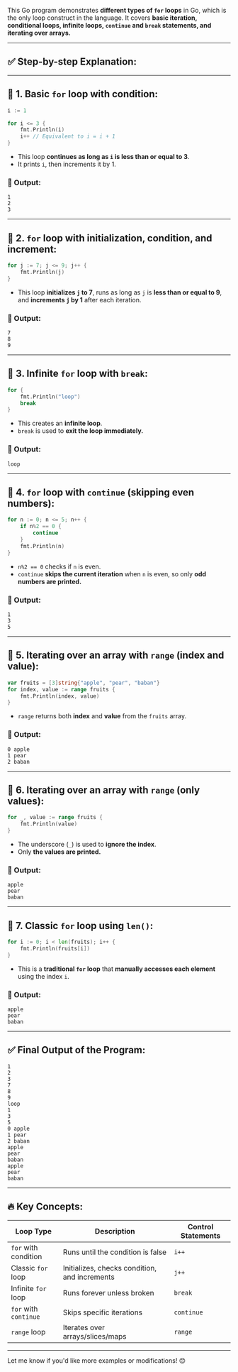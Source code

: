 This Go program demonstrates **different types of `for` loops** in Go, which is the only loop construct in the language. It covers **basic iteration, conditional loops, infinite loops, `continue` and `break` statements, and iterating over arrays.**

---

## ✅ **Step-by-step Explanation:**

---

## 🎯 **1. Basic `for` loop with condition:**
```go
i := 1

for i <= 3 {
	fmt.Println(i)
	i++ // Equivalent to i = i + 1
}
```
- This loop **continues as long as `i` is less than or equal to 3**.
- It prints `i`, then increments it by 1.

### 🔹 Output:
```
1
2
3
```

---

## 🎯 **2. `for` loop with initialization, condition, and increment:**
```go
for j := 7; j <= 9; j++ {
	fmt.Println(j)
}
```
- This loop **initializes `j` to 7**, runs as long as `j` is **less than or equal to 9**, and **increments `j` by 1** after each iteration.

### 🔹 Output:
```
7
8
9
```

---

## 🎯 **3. Infinite `for` loop with `break`:**
```go
for {
	fmt.Println("loop")
	break
}
```
- This creates an **infinite loop**.
- `break` is used to **exit the loop immediately.**

### 🔹 Output:
```
loop
```

---

## 🎯 **4. `for` loop with `continue` (skipping even numbers):**
```go
for n := 0; n <= 5; n++ {
	if n%2 == 0 {
		continue
	}
	fmt.Println(n)
}
```
- `n%2 == 0` checks if `n` is even.
- `continue` **skips the current iteration** when `n` is even, so only **odd numbers are printed.**

### 🔹 Output:
```
1
3
5
```

---

## 🎯 **5. Iterating over an array with `range` (index and value):**
```go
var fruits = [3]string{"apple", "pear", "baban"}
for index, value := range fruits {
	fmt.Println(index, value)
}
```
- `range` returns both **index** and **value** from the `fruits` array.

### 🔹 Output:
```
0 apple
1 pear
2 baban
```

---

## 🎯 **6. Iterating over an array with `range` (only values):**
```go
for _, value := range fruits {
	fmt.Println(value)
}
```
- The underscore (`_`) is used to **ignore the index**.
- Only **the values are printed.**

### 🔹 Output:
```
apple
pear
baban
```

---

## 🎯 **7. Classic `for` loop using `len()`:**
```go
for i := 0; i < len(fruits); i++ {
	fmt.Println(fruits[i])
}
```
- This is a **traditional `for` loop** that **manually accesses each element** using the index `i`.

### 🔹 Output:
```
apple
pear
baban
```

---

## ✅ **Final Output of the Program:**
```
1
2
3
7
8
9
loop
1
3
5
0 apple
1 pear
2 baban
apple
pear
baban
apple
pear
baban
```

---

## 🔥 **Key Concepts:**
| Loop Type             | Description                                | Control Statements |
|----------------|---------------------------------|------------------|
| `for` with condition | Runs until the condition is false | `i++` |
| Classic `for` loop | Initializes, checks condition, and increments | `j++` |
| Infinite `for` loop | Runs forever unless broken | `break` |
| `for` with `continue` | Skips specific iterations | `continue` |
| `range` loop | Iterates over arrays/slices/maps | `range` |

---

Let me know if you'd like more examples or modifications! 😊
